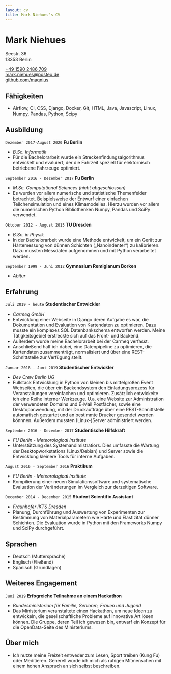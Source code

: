 ```yaml
---
layout: cv
title: Mark Niehues's CV
---
```

# Mark Niehues

Seestr. 36 <br>
13353 Berlin

<div id="webaddress">
<a href="tel:+49 1590 2486 709">+49 1590 2486 709</a><br>
<a href="mailto:mark.niehues@posteo.de">mark.niehues@posteo.de</a><br>
<a href="https://github.com/maqnius">github.com/maqnius</a>
</div>


## Fähigkeiten

 - Airflow, CI, CSS, Django, Docker, Git, HTML, Java, Javascript, Linux, Numpy, Pandas, Python, Scipy


## Ausbildung

`Dezember 2017-August 2020`
__Fu Berlin__ 
- _B.Sc. Informatik_
- Für die Bachelorarbeit wurde ein Streckenfindungsalgorithmus entwickelt und evaluiert, der die Fahrzeit speziell für elektornisch betriebene Fahrzeuge optimiert.

`September 2016 - Dezember 2017`
__Fu Berlin__ 
- _M.Sc. Computational Sciences (nicht abgeschlossen)_
- Es wurden vor allem numerische und statistische Themenfelder betrachtet. Beispielsweise der Entwurf einer einfachen Teilchensimulation und eines Klimamodelles. Hierzu wurden vor allem die numerischen Python Bibliothenken Numpy, Pandas und SciPy verwendet.

`Oktober 2012 - August 2015`
__TU Dresden__ 
- _B.Sc. in Physik_
- In der Bachelorarbeit wurde eine Methode entwickelt, um ein Gerät zur Härtemessung von dünnen Schichten („Nanoindenter“) zu kalibrieren. Dazu mussten Messdaten aufgenommen und mit Python verarbeitet werden. 

`September 1999 - Juni 2012`
__Gymnasium Remigianum Borken__ 
- _Abitur_


## Erfahrung

`Juli 2019 - heute`
__Studentischer Entwickler__
- _Carmeq GmbH_
- Entwicklung einer Webseite in Django deren Aufgabe es war, die Dokumentation und Evaluation von Kartendaten zu optimieren. Dazu musste ein komplexes SQL Datenbankschema entworfen werden. Meine Tätigkeitsgebiet erstreckte sich auf das Front- und Backend.
- Außerdem wurde meine Bachelorarbeit bei der Carmeq verfasst.
- Anschließend half ich dabei, eine Datenpipeline zu optimieren, die Kartendaten zusammenträgt, normalisiert und über eine REST-Schnittstelle zur Verfügung stellt.

`Januar 2018 - Juni 2019`
__Studentischer Entwickler__
- _Dev Crew Berlin UG_
- Fullstack Entwicklung in Python von kleinen bis mittelgroßen Event Webseiten, die über ein Backendsystem den Einladungsprozess für Veranstaltungen vereinfachen und optimieren. Zusätzlich entwickelte ich eine Reihe interner Werkzeuge. U.a. eine Website zur Administration der verwendeten Domains und E-Mail Postfächer, sowie eine Desktopanwendung, mit der Druckaufträge über eine REST-Schnittstelle automatisch gestartet und an bestimmte Drucker gesendet werden könnnen. Außerdem mussten (Linux-)Server administriert werden. 

`September 2016 - Dezember 2017`
__Studentische Hilfskraft__
- _FU Berlin - Meteorological Institute_
- Unterstützung des Systemandimistratiors. Dies umfasste die Wartung der Desktopworkstations (Linux/Debian) und Server sowie die Entwicklung kleinere Tools für interne Aufgaben. 

`August 2016 - September 2016`
__Praktikum__
- _FU Berlin - Meteorological Institute_
- Kompilierung einer neuen Simulationssoftware und systematische Evaluation der Veränderungen im Vergleich zur derzeitigen Software.

`December 2014 - December 2015`
__Student Scientific Assistant__
- _Fraunhofer IKTS Dresden_
- Planung, Durchführung und Auswertung von Experimenten zur Bestimmung von Materialparametern wie Härte und Elastizität dünner Schichten. Die Evaluation wurde in Python mit den Frameworks Numpy und SciPy durchgeführt.

## Sprachen

- Deutsch (Muttersprache)
- Englisch (Fließend)
- Spanisch (Grundlagen)

## Weiteres Engagement

`Juni 2019`
__Erfogreiche Teilnahme an einem Hackathon__
- _Bundesministerium für Familie, Senioren, Frauen und Jugend_
- Das Ministerium veranstaltete einen Hackathon, um neue Ideen zu entwickeln, die gesellschaftliche Probleme auf innovative Art lösen können. Die Gruppe, deren Teil ich gewesen bin, entwarf ein Konzept für die OpenData-Seite des Ministeriums.

## Über mich

- Ich nutze meine Freizeit entweder zum Lesen, Sport treiben (Kung Fu) oder Meditieren. Generell würde ich mich als ruhigen Mitmenschen mit einem hohen Anspruch an sich selbst beschreiben.
